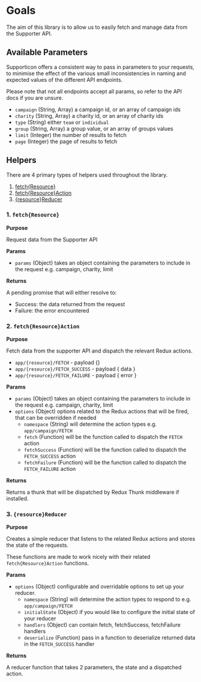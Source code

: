 # Goals

The aim of this library is to allow us to easily fetch and manage data from the Supporter API.

## Available Parameters

Supporticon offers a consistent way to pass in parameters to your requests, to minimise the effect of the various small inconsistencies in naming and expected values of the different API endpoints.

Please note that not all endpoints accept all params, so refer to the API docs if you are unsure.

- `campaign` (String, Array) a campaign id, or an array of campaign ids
- `charity` (String, Array) a charity id, or an array of charity ids
- `type` (String) either `team` or `individual`
- `group` (String, Array) a group value, or an array of groups values
- `limit` (Integer) the number of results to fetch
- `page` (Integer) the page of results to fetch

## Helpers

There are 4 primary types of helpers used throughout the library.

1. [fetch{Resource}](#1-fetchresource)
2. [fetch{Resource}Action](#2-fetchresourceaction)
3. [{resource}Reducer](#3-resourcereducer)

### 1. `fetch{Resource}`

**Purpose**

Request data from the Supporter API

**Params**

- `params` (Object) takes an object containing the parameters to include in the request e.g. campaign, charity, limit

**Returns**

A pending promise that will either resolve to:

- Success: the data returned from the request
- Failure: the error encountered

### 2. `fetch{Resource}Action`

**Purpose**

Fetch data from the supporter API and dispatch the relevant Redux actions.

- `app/{resource}/FETCH` - payload {}
- `app/{resource}/FETCH_SUCCESS` - payload { data }
- `app/{resource}/FETCH_FAILURE` - payload { error }

**Params**

- `params` (Object) takes an object containing the parameters to include in the request e.g. campaign, charity, limit
- `options` (Object) options related to the Redux actions that will be fired, that can be overridden if needed
  - `namespace` (String) will determine the action types e.g. `app/campaign/FETCH`
  - `fetch` (Function) will be the function called to dispatch the `FETCH` action
  - `fetchSuccess` (Function) will be the function called to dispatch the `FETCH_SUCCESS` action
  - `fetchFailure` (Function) will be the function called to dispatch the `FETCH_FAILURE` action

**Returns**

Returns a thunk that will be dispatched by Redux Thunk middleware if installed.

### 3. `{resource}Reducer`

**Purpose**

Creates a simple reducer that listens to the related Redux actions and stores the state of the requests.

These functions are made to work nicely with their related `fetch{Resource}Action` functions.

**Params**

- `options` (Object) configurable and overridable options to set up your reducer.
  - `namespace` (String) will determine the action types to respond to e.g. `app/campaign/FETCH`
  - `initialState` (Object) if you would like to configure the initial state of your reducer
  - `handlers` (Object) can contain fetch, fetchSuccess, fetchFailure handlers
  - `deserialize` (Function) pass in a function to deserialize returned data in the `FETCH_SUCCESS` handler

**Returns**

A reducer function that takes 2 parameters, the state and a dispatched action.
